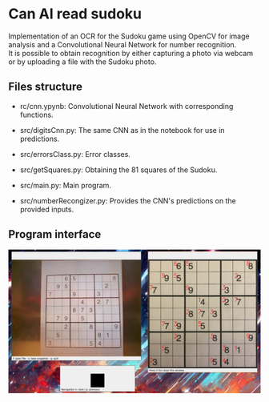 # Can AI read sudoku
Implementation of an OCR for the Sudoku game using OpenCV for image analysis and a Convolutional Neural Network for number recognition.  
It is possible to obtain recognition by either capturing a photo via webcam or by uploading a file with the Sudoku photo.



## Files structure
- rc/cnn.ypynb: Convolutional Neural Network with corresponding functions.

- src/digitsCnn.py: The same CNN as in the notebook for use in predictions.

- src/errorsClass.py: Error classes.

- src/getSquares.py: Obtaining the 81 squares of the Sudoku.

- src/main.py: Main program.

- src/numberRecongizer.py: Provides the CNN's predictions on the provided inputs.

## Program interface

![interface](./interface.png)

